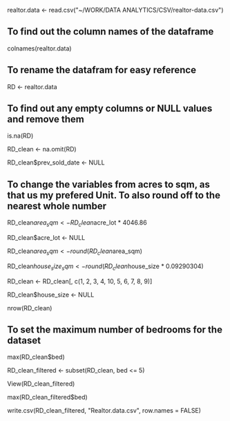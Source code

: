 realtor.data <- read.csv("~/WORK/DATA ANALYTICS/CSV/realtor-data.csv")

## To find out the column names of the dataframe
colnames(realtor.data)

## To rename the datafram for easy reference
RD <- realtor.data 

## To find out any empty columns or NULL values and remove them
is.na(RD)

RD_clean <- na.omit(RD)

RD_clean$prev_sold_date <- NULL

## To change the variables from acres to sqm, as that us my prefered Unit. To also round off to the nearest whole number

RD_clean$area_sqm <- RD_clean$acre_lot * 4046.86

RD_clean$acre_lot <- NULL

RD_clean$area_sqm <- round(RD_clean$area_sqm)

RD_clean$house_size_sqm <- round(RD_clean$house_size * 0.09290304)

RD_clean <- RD_clean[, c(1, 2, 3, 4, 10, 5, 6, 7, 8, 9)]

RD_clean$house_size <- NULL

nrow(RD_clean)

## To set the maximum number of bedrooms for the dataset
max(RD_clean$bed)

RD_clean_filtered <- subset(RD_clean, bed <= 5)

View(RD_clean_filtered)

max(RD_clean_filtered$bed)

write.csv(RD_clean_filtered, "Realtor.data.csv", row.names = FALSE)
